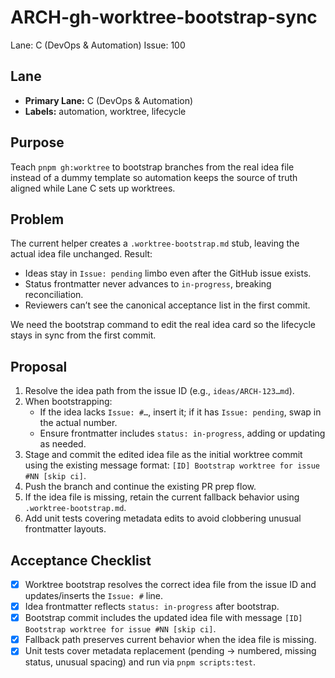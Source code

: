 # ARCH-gh-worktree-bootstrap-sync

Lane: C (DevOps & Automation)
Issue: 100

## Lane

- **Primary Lane:** C (DevOps & Automation)
- **Labels:** automation, worktree, lifecycle

## Purpose

Teach `pnpm gh:worktree` to bootstrap branches from the real idea file instead
of a dummy template so automation keeps the source of truth aligned while Lane C
sets up worktrees.

## Problem

The current helper creates a `.worktree-bootstrap.md` stub, leaving the actual
idea file unchanged. Result:

- Ideas stay in `Issue: pending` limbo even after the GitHub issue exists.
- Status frontmatter never advances to `in-progress`, breaking reconciliation.
- Reviewers can’t see the canonical acceptance list in the first commit.

We need the bootstrap command to edit the real idea card so the lifecycle stays
in sync from the first commit.

## Proposal

1. Resolve the idea path from the issue ID (e.g., `ideas/ARCH-123…md`).
2. When bootstrapping:
   - If the idea lacks `Issue: #…`, insert it; if it has `Issue: pending`, swap
     in the actual number.
   - Ensure frontmatter includes `status: in-progress`, adding or updating as
     needed.
3. Stage and commit the edited idea file as the initial worktree commit using
   the existing message format: `[ID] Bootstrap worktree for issue #NN [skip ci]`.
4. Push the branch and continue the existing PR prep flow.
5. If the idea file is missing, retain the current fallback behavior using
   `.worktree-bootstrap.md`.
6. Add unit tests covering metadata edits to avoid clobbering unusual
   frontmatter layouts.

## Acceptance Checklist

- [x] Worktree bootstrap resolves the correct idea file from the issue ID and
      updates/inserts the `Issue: #` line.
- [x] Idea frontmatter reflects `status: in-progress` after bootstrap.
- [x] Bootstrap commit includes the updated idea file with message
      `[ID] Bootstrap worktree for issue #NN [skip ci]`.
- [x] Fallback path preserves current behavior when the idea file is missing.
- [x] Unit tests cover metadata replacement (pending → numbered, missing status,
      unusual spacing) and run via `pnpm scripts:test`.
